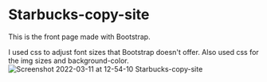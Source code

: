 # Starbucks-copy-site

This is the front page made with Bootstrap. 

I used css to adjust font sizes that Bootstrap doesn't offer. Also used css for the img sizes and background-color.
![Screenshot 2022-03-11 at 12-54-10 Starbucks-copy-site](https://user-images.githubusercontent.com/43219209/157957353-8607a0f4-bc61-49e5-947d-e80b1ec50ac4.png)
